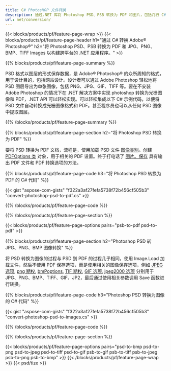 ```yaml
---
title: C# PhotosHOP 文件转换
description: 通过.NET 库将 Photoshop PSD、PSB 转换为 PDF 和图片，包括几行 C# 代码，包括 BMP、JPG、PNG、TIFF。
url: net/conversion/
---
```


{{< blocks/products/pf/feature-page-wrap >}}
{{< blocks/products/pf/feature-page-header h1="通过 C# 转换 Adobe® Photoshop®" h2="将 Photoshop PSD、PSB 转换为 PDF 和 JPG、PNG、BMP、TIFF Images 以构建跨平台的 .NET 应用程序。" >}}

{{% blocks/products/pf/feature-page-summary %}}

PSD 格式以图层的形式保存数据，是 Adobe® Photoshop® 的众所周知的格式，用于设计目的，包括网站设计。设计者可以通过 Adobe Photoshop 轻松地将 PSD 图层导出为单张图像，包括 PNG、JPG、GIF、TIFF 等。要在不安装 Adobe Photoshop 的情况下在 .NET 解决方案中实现 photoshop 转换为光栅图像和 PDF，.NET API 可以轻松实现。可以轻松集成以下 C# 示例代码，以便将 PSD 文件自动转换成光栅图像格式和 PDF。甚至程序员也可以从任何 PSD 图像中提取图层。


{{% /blocks/products/pf/feature-page-summary %}}

{{% blocks/products/pf/feature-page-section h2="将 Photoshop PSD 转换为 PDF" %}}

要将 PSD 转换为 PDF 文档，流程是，使用加载 PSD 文件 [图像类别](https://apireference.aspose.com/net/psd/aspose.psd/image)。创建 [PDFOptions 类](https://apireference.aspose.com/net/psd/aspose.psd.imageoptions/pdfoptions) 对象，用于相关的 PDF 设置。终于打电话了 [图片。保存](https://apireference.aspose.com/net/psd/aspose.psd.image/save/methods/3) 具有输出 PDF 文件和 PDF 转换选项的方法。

{{% blocks/products/pf/feature-page-code h3="将 Photoshop PSD 转换为 PDF 的 C# 代码" %}}

{{< gist "aspose-com-gists" "f322a3af27fefa5738f72b456cf505b3" "convert-photoshop-psd-to-pdf.cs" >}}

{{% /blocks/products/pf/feature-page-code %}}

{{% /blocks/products/pf/feature-page-section %}}

{{< blocks/products/pf/feature-page-options pairs="psb-to-pdf psd-to-pdf" >}}

{{% blocks/products/pf/feature-page-section h2="Photoshop PSD 转 JPG、PNG、BMP 图像转换" %}}

将 PSD 转换为图像的过程与 PSD 到 PDF 的过程几乎相同，使用 Image.Load 加载文件，然后不使用 PDF 保存选项，而是使用相关的图像保存选项，例如 [JPEG 选项](https://apireference.aspose.com/net/psd/aspose.psd.imageoptions/jpegoptions), [png 期权](https://apireference.aspose.com/net/psd/aspose.psd.imageoptions/pngoptions),  [bmPoptions](https://apireference.aspose.com/net/psd/aspose.psd.imageoptions/bmpoptions), [TIF 期权](https://apireference.aspose.com/net/psd/aspose.psd.imageoptions/tiffoptions),  [GIF 选项](https://apireference.aspose.com/net/psd/aspose.psd.imageoptions/gifoptions), [jpeg2000 选项](https://apireference.aspose.com/net/psd/aspose.psd.imageoptions/jpeg2000options) 分别用于 JPG、PNG、BMP、TIFF、GIF、JP2，最后通过使用相关参数调用 Save 函数进行转换。


{{% blocks/products/pf/feature-page-code h3="Photoshop PSD 转换为图像的 C# 代码" %}}

{{< gist "aspose-com-gists" "f322a3af27fefa5738f72b456cf505b3" "convert-photoshop-psd-to-images.cs" >}}

{{% /blocks/products/pf/feature-page-code %}}

{{% /blocks/products/pf/feature-page-section %}}

{{< blocks/products/pf/feature-page-options pairs="psd-to-bmp psd-to-png psd-to-jpeg psd-to-tiff psd-to-gif psb-to-gif psb-to-tiff psb-to-jpeg psb-to-png psb-to-bmp" >}}
{{< /blocks/products/pf/feature-page-wrap >}}
{{< psd/tize >}}
